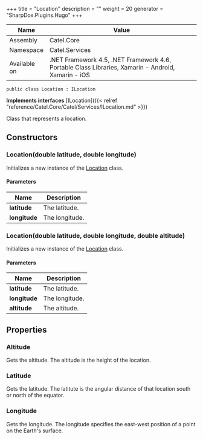 

+++
title = "Location" 
description = ""
weight = 20
generator = "SharpDox.Plugins.Hugo"
+++

Name|Value
---|---
Assembly|Catel.Core
Namespace|Catel.Services
Available on|.NET Framework 4.5, .NET Framework 4.6, Portable Class Libraries, Xamarin - Android, Xamarin - iOS

```
public class Location : ILocation
```

**Implements interfaces**
[ILocation]({{&lt; relref "reference/Catel.Core/Catel/Services/ILocation.md" &gt;}})

Class that represents a location.

## Constructors

### Location(double latitude, double longitude)

Initializes a new instance of the [Location](#) class.

#### Parameters

Name|Description
---|---
**latitude**|The latitude.
**longitude**|The longitude.

### Location(double latitude, double longitude, double altitude)

Initializes a new instance of the [Location](#) class.

#### Parameters

Name|Description
---|---
**latitude**|The latitude.
**longitude**|The longitude.
**altitude**|The altitude.

## Properties

### Altitude

Gets the altitude. The altitude is the height of the location.

### Latitude

Gets the latitude. The latitute is the angular distance of that location south or north of the equator.

### Longitude

Gets the longitude. The longitude specifies the east-west position of a point on the Earth's surface.


